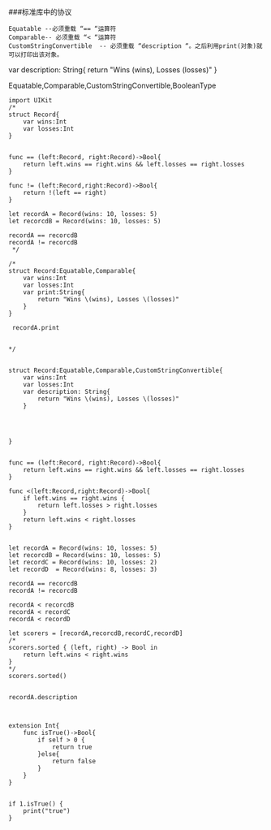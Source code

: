 ###标准库中的协议

    Equatable --必须重载 “== “运算符 
    Comparable-- 必须重载 “< “运算符 
    CustomStringConvertible  -- 必须重载 “description “。之后利用print(对象)就可以打印出该对象。

var description: String{
        return "Wins \(wins), Losses \(losses)"
    }
    
      

Equatable,Comparable,CustomStringConvertible,BooleanType



```
import UIKit
/*
struct Record{
    var wins:Int
    var losses:Int
}


func == (left:Record, right:Record)->Bool{
    return left.wins == right.wins && left.losses == right.losses
}

func != (left:Record,right:Record)->Bool{
    return !(left == right)
}

let recordA = Record(wins: 10, losses: 5)
let recorcdB = Record(wins: 10, losses: 5)

recordA == recorcdB
recordA != recorcdB
 */

/*
struct Record:Equatable,Comparable{
    var wins:Int
    var losses:Int
    var print:String{
        return "Wins \(wins), Losses \(losses)"
    }
}
 
 recordA.print
 
 
*/


struct Record:Equatable,Comparable,CustomStringConvertible{
    var wins:Int
    var losses:Int
    var description: String{
        return "Wins \(wins), Losses \(losses)"
    }
    
 

    
}


func == (left:Record, right:Record)->Bool{
    return left.wins == right.wins && left.losses == right.losses
}

func <(left:Record,right:Record)->Bool{
    if left.wins == right.wins {
        return left.losses > right.losses
    }
    return left.wins < right.losses
}


let recordA = Record(wins: 10, losses: 5)
let recorcdB = Record(wins: 10, losses: 5)
let recordC = Record(wins: 10, losses: 2)
let recordD  = Record(wins: 8, losses: 3)

recordA == recorcdB
recordA != recorcdB

recordA < recorcdB
recordA < recordC
recordA < recordD

let scorers = [recordA,recorcdB,recordC,recordD]
/*
scorers.sorted { (left, right) -> Bool in
    return left.wins < right.wins
}
*/
scorers.sorted()


recordA.description



extension Int{
    func isTrue()->Bool{
        if self > 0 {
            return true
        }else{
            return false
        }
    }
}


if 1.isTrue() {
    print("true")
}
```

